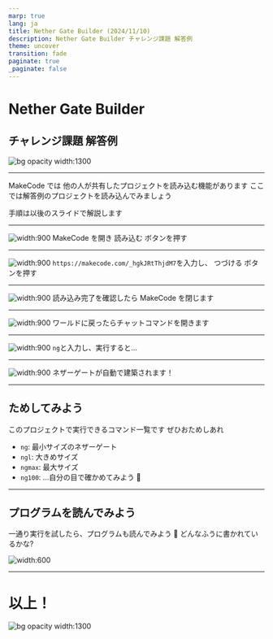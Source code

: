 ```yaml
---
marp: true
lang: ja
title: Nether Gate Builder (2024/11/10)
description: Nether Gate Builder チャレンジ課題 解答例
theme: uncover
transition: fade
paginate: true
_paginate: false
---
```


# <!--fit--> Nether Gate Builder

## チャレンジ課題 解答例

![bg opacity width:1300](assets/built-nether-gate-top.png)

---

MakeCode では
他の人が共有したプロジェクトを読み込む機能があります
ここでは解答例のプロジェクトを読み込んでみましょう

手順は以後のスライドで解説します

---

![width:900](assets/start-load-nether-gate-builder.png)
MakeCode を開き 読み込む ボタンを押す

---

![width:900](assets/input-project-url.png)
`https://makecode.com/_hgkJRtThjdM7`を入力し、
つづける ボタンを押す

---

![width:900](assets/load-nether-gate-builder.png)
読み込み完了を確認したら MakeCode を閉じます

---

![width:900](assets/back-to-world.png)
ワールドに戻ったらチャットコマンドを開きます

---

![width:900](assets/start-nether-gate-builder.png)
`ng`と入力し、実行すると...

---

![width:900](assets/built-nether-gate.png)
ネザーゲートが自動で建築されます！

---

## ためしてみよう

このプロジェクトで実行できるコマンド一覧です
ぜひおためしあれ

- `ng`: 最小サイズのネザーゲート
- `ngl`: 大きめサイズ
- `ngmax`: 最大サイズ
- `ng100`: ...自分の目で確かめてみよう 👀

---

## プログラムを読んでみよう

一通り実行を試したら、プログラムも読んでみよう 👀
どんなふうに書かれているかな?

![width:600](assets/load-nether-gate-builder.png)

---

# 以上！

![bg opacity width:1300](assets/built-nether-gate-top.png)
